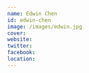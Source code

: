 ```yaml
---
name: Edwin Chen
id: edwin-chen
image: /images/edwin.jpg
cover:
website:
twitter: 
facebook:
location: 
---
```

